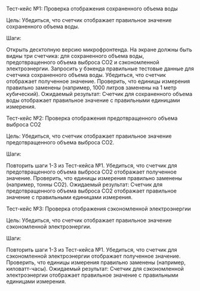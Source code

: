Тест-кейс №1: Проверка отображения сохраненного объема воды

Цель: Убедиться, что счетчик отображает правильное значение сохраненного объема воды.

Шаги:

Открыть десктопную версию микрофронтенда.
На экране должны быть видны три счетчика: для сохраненного объема воды, предотвращенного объема выброса CO2 и сэкономленной электроэнергии.
Запросить у бэкенда правильные тестовые данные для счетчика сохраненного объема воды.
Убедиться, что счетчик отображает полученное значение.
Проверить, что единицы измерения правильно заменены (например, 1000 литров заменены на 1 метр кубический).
Ожидаемый результат: Счетчик для сохраненного объема воды отображает правильное значение с правильными единицами измерения.



Тест-кейс №2: Проверка отображения предотвращенного объема выброса CO2

Цель: Убедиться, что счетчик отображает правильное значение предотвращенного объема выброса CO2.

Шаги:

Повторить шаги 1-3 из Тест-кейса №1.
Убедиться, что счетчик для предотвращенного объема выброса CO2 отображает полученное значение.
Проверить, что единицы измерения правильно заменены (например, тонны CO2).
Ожидаемый результат: Счетчик для предотвращенного объема выброса CO2 отображает правильное значение с правильными единицами измерения.



Тест-кейс №3: Проверка отображения сэкономленной электроэнергии

Цель: Убедиться, что счетчик отображает правильное значение сэкономленной электроэнергии.

Шаги:

Повторить шаги 1-3 из Тест-кейса №1.
Убедиться, что счетчик для сэкономленной электроэнергии отображает полученное значение.
Проверить, что единицы измерения правильно заменены (например, киловатт-часы).
Ожидаемый результат: Счетчик для сэкономленной электроэнергии отображает правильное значение с правильными единицами измерения.